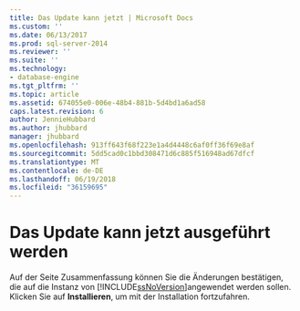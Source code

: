 ```yaml
---
title: Das Update kann jetzt | Microsoft Docs
ms.custom: ''
ms.date: 06/13/2017
ms.prod: sql-server-2014
ms.reviewer: ''
ms.suite: ''
ms.technology:
- database-engine
ms.tgt_pltfrm: ''
ms.topic: article
ms.assetid: 674055e0-006e-48b4-881b-5d4bd1a6ad58
caps.latest.revision: 6
author: JennieHubbard
ms.author: jhubbard
manager: jhubbard
ms.openlocfilehash: 913ff643f68f223e1a4d4448c6af0ff36f69e8af
ms.sourcegitcommit: 5dd5cad0c1bbd308471d6c885f516948ad67dfcf
ms.translationtype: MT
ms.contentlocale: de-DE
ms.lasthandoff: 06/19/2018
ms.locfileid: "36159695"
---
```

# <a name="ready-to-update"></a>Das Update kann jetzt ausgeführt werden
  Auf der Seite Zusammenfassung können Sie die Änderungen bestätigen, die auf die Instanz von [!INCLUDE[ssNoVersion](../../includes/ssnoversion-md.md)]angewendet werden sollen. Klicken Sie auf **Installieren**, um mit der Installation fortzufahren.  
  
  